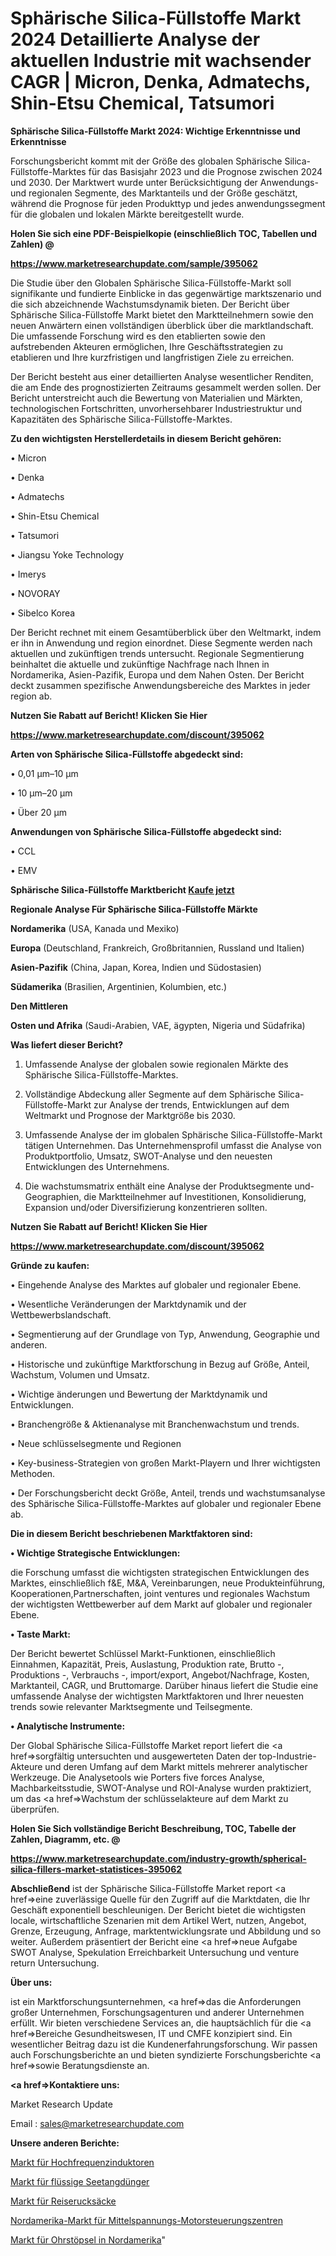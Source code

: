 # Sphärische Silica-Füllstoffe Markt 2024 Detaillierte Analyse der aktuellen Industrie mit wachsender CAGR | Micron, Denka, Admatechs, Shin-Etsu Chemical, Tatsumori

<strong>Sphärische Silica-Füllstoffe Markt 2024: Wichtige Erkenntnisse und Erkenntnisse</strong>

Forschungsbericht kommt mit der Größe des globalen Sphärische Silica-Füllstoffe-Marktes für das Basisjahr 2023 und die Prognose zwischen 2024 und 2030. Der Marktwert wurde unter Berücksichtigung der Anwendungs-und regionalen Segmente, des Marktanteils und der Größe geschätzt, während die Prognose für jeden Produkttyp und jedes anwendungssegment für die globalen und lokalen Märkte bereitgestellt wurde.



<strong>Holen Sie sich eine PDF-Beispielkopie (einschließlich TOC, Tabellen und Zahlen) @
</strong>

<strong><a href=https://www.marketresearchupdate.com/sample/395062>

<strong>https://www.marketresearchupdate.com/sample/395062</u></font></a></strong></strong>

Die Studie über den Globalen Sphärische Silica-Füllstoffe-Markt soll signifikante und fundierte Einblicke in das gegenwärtige marktszenario und die sich abzeichnende Wachstumsdynamik bieten. Der Bericht über Sphärische Silica-Füllstoffe Markt bietet den Marktteilnehmern sowie den neuen Anwärtern einen vollständigen überblick über die marktlandschaft. Die umfassende Forschung wird es den etablierten sowie den aufstrebenden Akteuren ermöglichen, Ihre Geschäftsstrategien zu etablieren und Ihre kurzfristigen und langfristigen Ziele zu erreichen.

Der Bericht besteht aus einer detaillierten Analyse wesentlicher Renditen, die am Ende des prognostizierten Zeitraums gesammelt werden sollen. Der Bericht unterstreicht auch die Bewertung von Materialien und Märkten, technologischen Fortschritten, unvorhersehbarer Industriestruktur und Kapazitäten des Sphärische Silica-Füllstoffe-Marktes.



<strong>Zu den wichtigsten Herstellerdetails in diesem Bericht gehören:</strong>

• Micron

• Denka

• Admatechs

• Shin-Etsu Chemical

• Tatsumori

• Jiangsu Yoke Technology

• Imerys

• NOVORAY

• Sibelco Korea

Der Bericht rechnet mit einem Gesamtüberblick über den Weltmarkt, indem er ihn in Anwendung und region einordnet. Diese Segmente werden nach aktuellen und zukünftigen trends untersucht. Regionale Segmentierung beinhaltet die aktuelle und zukünftige Nachfrage nach Ihnen in Nordamerika, Asien-Pazifik, Europa und dem Nahen Osten. Der Bericht deckt zusammen spezifische Anwendungsbereiche des Marktes in jeder region ab.



<strong>Nutzen Sie Rabatt auf Bericht! Klicken Sie Hier
</strong>

<strong><a href=https://www.marketresearchupdate.com/discount/395062>https://www.marketresearchupdate.com/discount/395062</b></u></font></strong></a>



<strong>Arten von Sphärische Silica-Füllstoffe abgedeckt sind:</strong>

• 0,01 µm–10 µm

• 10 µm–20 µm

• Über 20 µm



<strong>Anwendungen von Sphärische Silica-Füllstoffe abgedeckt sind:</strong>

• CCL

• EMV



<strong>Sphärische Silica-Füllstoffe Marktbericht <a href=https://www.marketresearchupdate.com/buynow/395062>Kaufe jetzt</a></strong>



<strong>Regionale Analyse Für Sphärische Silica-Füllstoffe Märkte</strong>



<strong>Nordamerika</strong> (USA, Kanada und Mexiko)



<strong>Europa</strong> (Deutschland, Frankreich, Großbritannien, Russland und Italien)



<strong>Asien-Pazifik</strong> (China, Japan, Korea, Indien und Südostasien)



<strong>Südamerika</strong> (Brasilien, Argentinien, Kolumbien, etc.)



<strong>Den Mittleren</strong> 

<strong>Osten und Afrika</strong> (Saudi-Arabien, VAE, ägypten, Nigeria und Südafrika)



<strong>Was liefert dieser Bericht?</strong>

1. Umfassende Analyse der globalen sowie regionalen Märkte des Sphärische Silica-Füllstoffe-Marktes.

2. Vollständige Abdeckung aller Segmente auf dem Sphärische Silica-Füllstoffe-Markt zur Analyse der trends, Entwicklungen auf dem Weltmarkt und Prognose der Marktgröße bis 2030.

3. Umfassende Analyse der im globalen Sphärische Silica-Füllstoffe-Markt tätigen Unternehmen. Das Unternehmensprofil umfasst die Analyse von Produktportfolio, Umsatz, SWOT-Analyse und den neuesten Entwicklungen des Unternehmens.

4. Die wachstumsmatrix enthält eine Analyse der Produktsegmente und-Geographien, die Marktteilnehmer auf Investitionen, Konsolidierung, Expansion und/oder Diversifizierung konzentrieren sollten.



<strong>Nutzen Sie Rabatt auf Bericht! Klicken Sie Hier
</strong>

<strong><a href=https://www.marketresearchupdate.com/discount/395062>https://www.marketresearchupdate.com/discount/395062</b></u></font></strong></a>



<strong>Gründe zu kaufen:</strong>

• Eingehende Analyse des Marktes auf globaler und regionaler Ebene.

• Wesentliche Veränderungen der Marktdynamik und der Wettbewerbslandschaft.

• Segmentierung auf der Grundlage von Typ, Anwendung, Geographie und anderen.

• Historische und zukünftige Marktforschung in Bezug auf Größe, Anteil, Wachstum, Volumen und Umsatz.

• Wichtige änderungen und Bewertung der Marktdynamik und Entwicklungen.

• Branchengröße &amp; Aktienanalyse mit Branchenwachstum und trends.

• Neue schlüsselsegmente und Regionen

• Key-business-Strategien von großen Markt-Playern und Ihrer wichtigsten Methoden.

• Der Forschungsbericht deckt Größe, Anteil, trends und wachstumsanalyse des Sphärische Silica-Füllstoffe-Marktes auf globaler und regionaler Ebene ab.



<strong>Die in diesem Bericht beschriebenen Marktfaktoren sind:</strong>



<strong>• Wichtige Strategische Entwicklungen:</strong>

die Forschung umfasst die wichtigsten strategischen Entwicklungen des Marktes, einschließlich f&amp;E, M&amp;A, Vereinbarungen, neue Produkteinführung, Kooperationen,Partnerschaften, joint ventures und regionales Wachstum der wichtigsten Wettbewerber auf dem Markt auf globaler und regionaler Ebene.



<strong>• Taste Markt:</strong>

Der Bericht bewertet Schlüssel Markt-Funktionen, einschließlich Einnahmen, Kapazität, Preis, Auslastung, Produktion rate, Brutto -, Produktions -, Verbrauchs -, import/export, Angebot/Nachfrage, Kosten, Marktanteil, CAGR, und Bruttomarge. Darüber hinaus liefert die Studie eine umfassende Analyse der wichtigsten Marktfaktoren und Ihrer neuesten trends sowie relevanter Marktsegmente und Teilsegmente.



<strong>• Analytische Instrumente:</strong>

Der Global Sphärische Silica-Füllstoffe Market report liefert die <a href=>sorgf</a>ältig untersuchten und ausgewerteten Daten der top-Industrie-Akteure und deren Umfang auf dem Markt mittels mehrerer analytischer Werkzeuge. Die Analysetools wie Porters five forces Analyse, Machbarkeitsstudie, SWOT-Analyse und ROI-Analyse wurden praktiziert, um das <a href=>Wachstum</a> der schlüsselakteure auf dem Markt zu überprüfen.



<strong>Holen Sie Sich vollständige Bericht Beschreibung, TOC, Tabelle der Zahlen, Diagramm, etc. @ </strong>

<strong><a href=https://www.marketresearchupdate.com/industry-growth/spherical-silica-fillers-market-statistices-395062>https://www.marketresearchupdate.com/industry-growth/spherical-silica-fillers-market-statistices-395062</a></font></strong>



<strong>Abschließend</strong> ist der Sphärische Silica-Füllstoffe Market report <a href=>eine</a> zuverlässige Quelle für den Zugriff auf die Marktdaten, die Ihr Geschäft exponentiell beschleunigen. Der Bericht bietet die wichtigsten locale, wirtschaftliche Szenarien mit dem Artikel Wert, nutzen, Angebot, Grenze, Erzeugung, Anfrage, marktentwicklungsrate und Abbildung und so weiter. Außerdem präsentiert der Bericht eine <a href=>neue</a> Aufgabe SWOT Analyse, Spekulation Erreichbarkeit Untersuchung und venture return Untersuchung.



<strong>Über uns:</strong>

 ist ein Marktforschungsunternehmen, <a href=>das</a> die Anforderungen großer Unternehmen, Forschungsagenturen und anderer Unternehmen erfüllt. Wir bieten verschiedene Services an, die hauptsächlich für die <a href=>Bereiche</a> Gesundheitswesen, IT und CMFE konzipiert sind. Ein wesentlicher Beitrag dazu ist die Kundenerfahrungsforschung. Wir passen auch Forschungsberichte an und bieten syndizierte Forschungsberichte <a href=>sowie</a> Beratungsdienste an.



<strong><a href=>Kontaktiere uns:</a></strong>

Market Research Update

Email : sales@marketresearchupdate.com



<strong>Unsere anderen Berichte:</strong>

<a href=https://www.linkedin.com/pulse/high-frequency-inductors-market-has-huge-demand>Markt für Hochfrequenzinduktoren</a>

<a href=https://www.linkedin.com/pulse/liquid-kelp-fertilizer-market-witness>Markt für flüssige Seetangdünger</a>

<a href=https://www.linkedin.com/pulse/travel-backpacks-market-size-industry-growth>Markt für Reiserucksäcke</a>

<a href=https://www.linkedin.com/pulse/north-america-medium-voltage-motor-control-center-market>Nordamerika-Markt für Mittelspannungs-Motorsteuerungszentren</a>

<a href=https://www.linkedin.com/pulse/north-america-earplugmarket-see-massive-growth>Markt für Ohrstöpsel in Nordamerika</a>"
